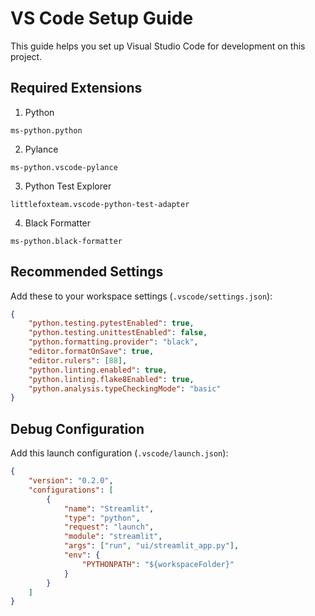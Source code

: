 # VS Code Setup Guide

This guide helps you set up Visual Studio Code for development on this project.

## Required Extensions

1. Python
```
ms-python.python
```

2. Pylance
```
ms-python.vscode-pylance
```

3. Python Test Explorer
```
littlefoxteam.vscode-python-test-adapter
```

4. Black Formatter
```
ms-python.black-formatter
```

## Recommended Settings

Add these to your workspace settings (`.vscode/settings.json`):

```json
{
    "python.testing.pytestEnabled": true,
    "python.testing.unittestEnabled": false,
    "python.formatting.provider": "black",
    "editor.formatOnSave": true,
    "editor.rulers": [88],
    "python.linting.enabled": true,
    "python.linting.flake8Enabled": true,
    "python.analysis.typeCheckingMode": "basic"
}
```

## Debug Configuration

Add this launch configuration (`.vscode/launch.json`):

```json
{
    "version": "0.2.0",
    "configurations": [
        {
            "name": "Streamlit",
            "type": "python",
            "request": "launch",
            "module": "streamlit",
            "args": ["run", "ui/streamlit_app.py"],
            "env": {
                "PYTHONPATH": "${workspaceFolder}"
            }
        }
    ]
}
```